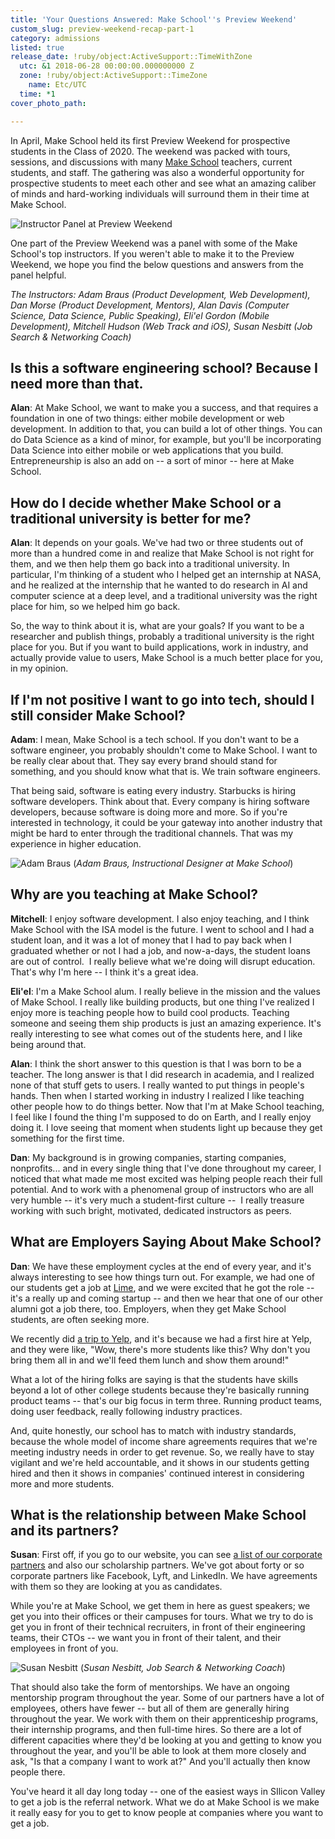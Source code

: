 ```yaml
---
title: 'Your Questions Answered: Make School''s Preview Weekend'
custom_slug: preview-weekend-recap-part-1
category: admissions
listed: true
release_date: !ruby/object:ActiveSupport::TimeWithZone
  utc: &1 2018-06-28 00:00:00.000000000 Z
  zone: !ruby/object:ActiveSupport::TimeZone
    name: Etc/UTC
  time: *1
cover_photo_path: 

---
```

In April, Make School held its first Preview Weekend for prospective students in the Class of 2020. The weekend was packed with tours, sessions, and discussions with many [Make School](https://www.makeschool.com/product-college) teachers, current students, and staff. The gathering was also a wonderful opportunity for prospective students to meet each other and see what an amazing caliber of minds and hard-working individuals will surround them in their time at Make School.

![Instructor Panel at Preview Weekend](https://res.cloudinary.com/makeschool/image/upload/v1530226706/Blog/Make_School_Preview_Day_90_web.jpg)

One part of the Preview Weekend was a panel with some of the Make School's top instructors. If you weren't able to make it to the Preview Weekend, we hope you find the below questions and answers from the panel helpful.

_The Instructors: Adam Braus (Product Development, Web Development), Dan Morse (Product Development, Mentors), Alan Davis (Computer Science, Data Science, Public Speaking), Eli'el Gordon (Mobile Development), Mitchell Hudson (Web Track and iOS), Susan Nesbitt (Job Search & Networking Coach)_

## Is this a software engineering school? Because I need more than that.

__Alan__: At Make School, we want to make you a success, and that requires a foundation in one of two things: either mobile development or web development. In addition to that, you can build a lot of other things. You can do Data Science as a kind of minor, for example, but you'll be incorporating Data Science into either mobile or web applications that you build. Entrepreneurship is also an add on -- a sort of minor -- here at Make School.

## How do I decide whether Make School or a traditional university is better for me?

__Alan__: It depends on your goals. We've had two or three students out of more than a hundred come in and realize that Make School is not right for them, and we then help them go back into a traditional university. In particular, I'm thinking of a student who I helped get an internship at NASA, and he realized at the internship that he wanted to do research in AI and computer science at a deep level, and a traditional university was the right place for him, so we helped him go back.

So, the way to think about it is, what are your goals? If you want to be a researcher and publish things, probably a traditional university is the right place for you. But if you want to build applications, work in industry, and actually provide value to users, Make School is a much better place for you, in my opinion.

## If I'm not positive I want to go into tech, should I still consider Make School?

__Adam__: I mean, Make School is a tech school. If you don't want to be a software engineer, you probably shouldn't come to Make School. I want to be really clear about that. They say every brand should stand for something, and you should know what that is. We train software engineers.

That being said, software is eating every industry. Starbucks is hiring software developers. Think about that. Every company is hiring software developers, because software is doing more and more. So if you're interested in technology, it could be your gateway into another industry that might be hard to enter through the traditional channels. That was my experience in higher education.

![Adam Braus](https://res.cloudinary.com/makeschool/image/upload/v1530226787/Blog/Make_School_Preview_Day_93_web.jpg)
(_Adam Braus, Instructional Designer at Make School_)

## Why are you teaching at Make School?

__Mitchell__: I enjoy software development. I also enjoy teaching, and I think Make School with the ISA model is the future. I went to school and I had a student loan, and it was a lot of money that I had to pay back when I graduated whether or not I had a job, and now-a-days, the student loans are out of control.  I really believe what we're doing will disrupt education. That's why I'm here -- I think it's a great idea.

__Eli'el__: I'm a Make School alum. I really believe in the mission and the values of Make School. I really like building products, but one thing I've realized I enjoy more is teaching people how to build cool products. Teaching someone and seeing them ship products is just an amazing experience. It's really interesting to see what comes out of the students here, and I like being around that.

__Alan__: I think the short answer to this question is that I was born to be a teacher. The long answer is that I did research in academia, and I realized none of that stuff gets to users. I really wanted to put things in people's hands. Then when I started working in industry I realized I like teaching other people how to do things better. Now that I'm at Make School teaching, I feel like I found the thing I'm supposed to do on Earth, and I really enjoy doing it. I love seeing that moment when students light up because they get something for the first time.

__Dan__: My background is in growing companies, starting companies, nonprofits... and in every single thing that I've done throughout my career, I noticed that what made me most excited was helping people reach their full potential. And to work with a phenomenal group of instructors who are all very humble -- it's very much a student-first culture --  I really treasure working with such bright, motivated, dedicated instructors as peers.

## What are Employers Saying About Make School?

__Dan__: We have these employment cycles at the end of every year, and it's always interesting to see how things turn out. For example, we had one of our students get a job at [Lime](https://www.limebike.com/), and we were excited that he got the role -- it's a really up and coming startup -- and then we hear that one of our other alumni got a job there, too. Employers, when they get Make School students, are often seeking more.

We recently did [a trip to Yelp](https://www.makeschool.com/blog/yelp-welcomes-make-school-students-with-open-arms), and it's because we had a first hire at Yelp, and they were like, "Wow, there's more students like this? Why don't you bring them all in and we'll feed them lunch and show them around!"

What a lot of the hiring folks are saying is that the students have skills beyond a lot of other college students because they're basically running product teams -- that's our big focus in term three. Running product teams, doing user feedback, really following industry practices.

And, quite honestly, our school has to match with industry standards, because the whole model of income share agreements requires that we're meeting industry needs in order to get revenue. So, we really have to stay vigilant and we're held accountable, and it shows in our students getting hired and then it shows in companies' continued interest in considering more and more students.

## What is the relationship between Make School and its partners?

__Susan__: First off, if you go to our website, you can see [a list of our corporate partners](https://www.makeschool.com/partners) and also our scholarship partners. We've got about forty or so corporate partners like Facebook, Lyft, and LinkedIn. We have agreements with them so they are looking at you as candidates.

While you're at Make School, we get them in here as guest speakers; we get you into their offices or their campuses for tours. What we try to do is get you in front of their technical recruiters, in front of their engineering teams, their CTOs -- we want you in front of their talent, and their employees in front of you.

![Susan Nesbitt](https://res.cloudinary.com/makeschool/image/upload/v1530226792/Blog/Make_School_Preview_Day_113_web.jpg)
(_Susan Nesbitt, Job Search & Networking Coach_)

That should also take the form of mentorships. We have an ongoing mentorship program throughout the year. Some of our partners have a lot of employees, others have fewer -- but all of them are generally hiring throughout the year. We work with them on their apprenticeship programs, their internship programs, and then full-time hires. So there are a lot of different capacities where they'd be looking at you and getting to know you throughout the year, and you'll be able to look at them more closely and ask, "Is that a company I want to work at?" And you'll actually then know people there.

You've heard it all day long today -- one of the easiest ways in SIlicon Valley to get a job is the referral network. What we do at Make School is we make it really easy for you to get to know people at companies where you want to get a job.